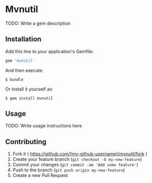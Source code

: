 # Mvnutil

TODO: Write a gem description

## Installation

Add this line to your application's Gemfile:

```ruby
gem 'mvnutil'
```

And then execute:

    $ bundle

Or install it yourself as:

    $ gem install mvnutil

## Usage

TODO: Write usage instructions here

## Contributing

1. Fork it ( https://github.com/[my-github-username]/mvnutil/fork )
2. Create your feature branch (`git checkout -b my-new-feature`)
3. Commit your changes (`git commit -am 'Add some feature'`)
4. Push to the branch (`git push origin my-new-feature`)
5. Create a new Pull Request
